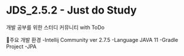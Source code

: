 # JDS_2.5.2 - Just do Study
 개발 공부를 위한 스터디 커뮤니티 with ToDo


 📌주요 개발 환경
  -Intellij Community ver 2.7.5
  -Language JAVA 11
  -Gradle Project
  -JPA

